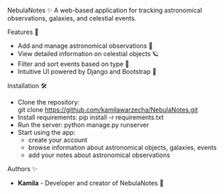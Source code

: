 NebulaNotes ✨
A web-based application for tracking astronomical observations, galaxies, and celestial events.

Features 🌌  
- Add and manage astronomical observations 🔭  
- View detailed information on celestial objects 🪐  
- Filter and sort events based on type 📅  
- Intuitive UI powered by Django and Bootstrap 🎨  

Installation 🛠  
- Clone the repository:  
git clone https://github.com/kamilawarzecha/NebulaNotes.git
- Install requirements:
pip install -r requirements.txt
- Run the server:
python manage.py runserver
- Start using the app:
    - create your account
    - browse information about astronomical objects, galaxies, events
    - add your notes about astronomical observations
 
Authors ✨  
- **Kamila** - Developer and creator of NebulaNotes 🌌  





